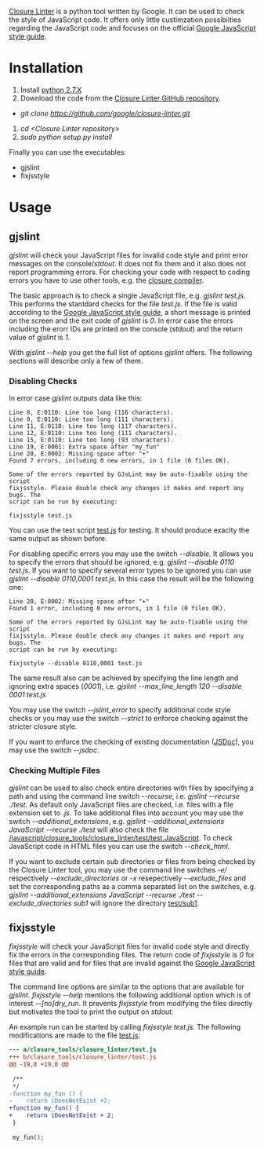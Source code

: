 [Closure Linter](https://developers.google.com/closure/utilities/) is a python tool written by Google. It can be used to check the style of JavaScript code. It offers only little custimzation possibiities regarding the JavaScript code and focuses on the official [Google JavaScript style guide](http://google-styleguide.googlecode.com/svn/trunk/javascriptguide.xml).

# Installation
1. Install [python 2.7.X](https://www.python.org/downloads/)
1. Download the code from the [Closure Linter GitHub repository](https://github.com/google/closure-linter).
  * _git clone https://github.com/google/closure-linter.git_
1. _cd &lt;Closure Linter repository&gt;_
1. _sudo python setup.py install_

Finally you can use the executables:
* gjslint
* fixjsstyle

# Usage
## gjslint
_gjslint_ will check your JavaScript files for invalid code style and print error messages on the console/_stdout_. It does not fix them and it also does not report programming errors. For checking your code with respect to coding errors you have to use other tools, e.g. the [closure compiler](../closure_compiler/README.md).

The basic approach is to check a single JavaScript file, e.g. _gjslint test.js_. This performs the stantdard checks for the file _test.js_. If the file is valid according to the [Google JavaScript style guide](http://google-styleguide.googlecode.com/svn/trunk/javascriptguide.xml), a short message is printed on the screen and the exit code of _gjslint_ is _0_. In error case the errors including the erorr IDs are printed on the console (_stdout_) and the return value of _gjslint_ is _1_.

With _gjslint --help_ you get the full list of options _gjslint_ offers. The following sections will describe only a few of them.

### Disabling Checks
In error case _gjslint_ outputs data like this:
```
Line 8, E:0110: Line too long (116 characters).
Line 9, E:0110: Line too long (111 characters).
Line 11, E:0110: Line too long (117 characters).
Line 12, E:0110: Line too long (111 characters).
Line 15, E:0110: Line too long (93 characters).
Line 19, E:0001: Extra space after "my_fun"
Line 20, E:0002: Missing space after "+"
Found 7 errors, including 0 new errors, in 1 file (0 files OK).

Some of the errors reported by GJsLint may be auto-fixable using the script
fixjsstyle. Please double check any changes it makes and report any bugs. The
script can be run by executing:

fixjsstyle test.js
```

You can use the test script [test.js](test.js) for testing. It should produce exaclty the same output as shown before.

For disabling specific errors you may use the switch _--disable_. It allows you to specify the errors that should be ignored, e.g. _gjslint --disable 0110 test.js_. If you want to specify several error types to be ignored you can use _gjslint --disable 0110,0001 test.js_. In this case the result will be the following one:
```
Line 20, E:0002: Missing space after "+"
Found 1 error, including 0 new errors, in 1 file (0 files OK).

Some of the errors reported by GJsLint may be auto-fixable using the script
fixjsstyle. Please double check any changes it makes and report any bugs. The
script can be run by executing:

fixjsstyle --disable 0110,0001 test.js
```

The same result also can be achieved by specifying the line length and ignoring extra spaces (_0001_), i.e. _gjslint --max_line_length 120 --disable 0001 test.js_

You may use the switch _--jslint&#95;error_ to specify additional code style checks or you may use the switch _--strict_ to enforce checking against the stricter closure style.

If you want to enforce the checking of existing documentation ([JSDoc](../../jsdoc/README.md)), you may use the switch _--jsdoc_.

### Checking Multiple Files
_gjslint_ can be used to also check entire directories with files by specifying a path and using the command line switch _--recurse_, i.e. _gjslint --recurse ./test_. As default only JavaScript files are checked, i.e. files with a file extension set to _.js_. To take additional files into account you may use the switch _--additional&#95;extensions_, e.g. _gjslint --additional&#95;extensions JavaScript --recurse ./test_ will also check the file [/javascript/closure&#95;tools/closure&#95;linter/test/test.JavaScript](test/test.JavaScript). To check JavaScript code in HTML files you can use the switch _--check&#95;html_.

If you want to exclude certain sub directories or files from being checked by the Closure Linter tool, you may use the command line switches _-e/_ respectively _--exclude&#95;directories_ or _-x_ resepectively _--exclude&#95;files_ and set the corresponding paths as a comma separated list on the switches, e.g. _gjslint --additional&#95;extensions JavaScript --recurse ./test --exclude&#95;directories sub1_ will ignore the directory [test/sub1](test/sub1).

## fixjsstyle
_fixjsstyle_ will check your JavaScript files for invalid code style and directly fix the errors in the corresponding files. The return code of _fixjsstyle_ is _0_ for files that are valid and for files that are invalid against the [Google JavaScript style guide](http://google-styleguide.googlecode.com/svn/trunk/javascriptguide.xml).

The command line options are similar to the options that are available for _gjslint_. _fixjsstyle --help_ mentions the following additional option which is of interest _--[no]dry&#95;run_. It prevents _fixjsstyle_ from modifying the files directly but motivates the tool to print the output on _stdout_.

An example run can be started by calling _fixjsstyle test.js_. The following modifications are made to the file [test.js](test.js):
```diff
--- a/closure_tools/closure_linter/test.js
+++ b/closure_tools/closure_linter/test.js
@@ -19,8 +19,8 @@
 
 /**
 */
-function my_fun () {
-    return iDoesNotExist +2;
+function my_fun() {
+    return iDoesNotExist + 2;
 }
 
 my_fun();
```
